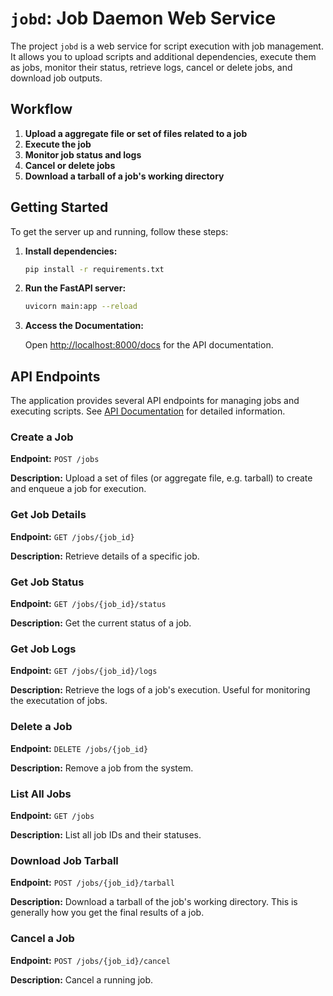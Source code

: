 # `jobd`: Job Daemon Web Service

The project `jobd` is a web service for script execution with job management. It allows you to upload scripts and additional dependencies, execute them as jobs, monitor their status, retrieve logs, cancel or delete jobs, and download job outputs.

## Workflow

1. **Upload a aggregate file or set of files related to a job**
2. **Execute the job**
3. **Monitor job status and logs**
4. **Cancel or delete jobs**
5. **Download a tarball of a job's working directory**

## Getting Started

To get the server up and running, follow these steps:

1. **Install dependencies:**

    ```bash
    pip install -r requirements.txt
    ```

2. **Run the FastAPI server:**

    ```bash
    uvicorn main:app --reload
    ```

3. **Access the Documentation:**

    Open [http://localhost:8000/docs](http://localhost:8000/docs) for the API documentation.

## API Endpoints

The application provides several API endpoints for managing jobs and executing scripts. See [API Documentation](http://localhost:8000/docs) for detailed information.

### Create a Job

**Endpoint:** `POST /jobs`

**Description:** Upload a set of  files (or aggregate file, e.g. tarball) to create and enqueue a job for execution.

### Get Job Details

**Endpoint:** `GET /jobs/{job_id}`

**Description:** Retrieve details of a specific job.

### Get Job Status

**Endpoint:** `GET /jobs/{job_id}/status`

**Description:** Get the current status of a job.

### Get Job Logs

**Endpoint:** `GET /jobs/{job_id}/logs`

**Description:** Retrieve the logs of a job's execution. Useful for monitoring the executation of jobs.

### Delete a Job

**Endpoint:** `DELETE /jobs/{job_id}`

**Description:** Remove a job from the system.

### List All Jobs

**Endpoint:** `GET /jobs`

**Description:** List all job IDs and their statuses.

### Download Job Tarball

**Endpoint:** `POST /jobs/{job_id}/tarball`

**Description:** Download a tarball of the job's working directory. This is generally how you get the final results of a job.

### Cancel a Job

**Endpoint:** `POST /jobs/{job_id}/cancel`

**Description:** Cancel a running job.
